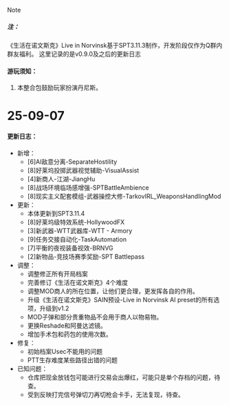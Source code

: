 
> [!NOTE]
> ##### 注：
>《生活在诺文斯克》Live in Norvinsk基于SPT3.11.3制作，开发阶段仅作为Q群内群友福利。
>这里记录的是v0.9.0及之后的更新日志

#### 游玩须知：
1. 本整合包鼓励玩家扮演丹尼斯。

# 25-09-07

#### 更新日志：

- 新增：
	- [6]AI敌意分离-SeparateHostility
	- [8]好莱坞投掷武器视觉辅助-VisualAssist
	- [4]新商人-江湖-JiangHu
	- [8]战场环境临场感增强-SPTBattleAmbience
	- [8]现实主义配套模组-武器操控大修-TarkovIRL_WeaponsHandlingMod
- 更新：
	- 本体更新到SPT3.11.4
	- [8]好莱坞级特效系统-HollywoodFX
	- [3]新武器-WTT武器库-WTT - Armory
	- [9]任务交接自动化-TaskAutomation
	- [7]平衡的夜视装备视效-BRNVG
	- [2]新物品-竞技场赛季奖励-SPT Battlepass
- 调整：
	- 调整修正所有开局档案
	- 完善修订《生活在诺文斯克》4个难度
	- 调整MOD商人的所在位置，让他们更合理，更发挥各自的作用。
	- 升级《生活在诺文斯克》SAIN预设-Live in Norvinsk AI preset的所有选项，升级到v1.2
	- MOD子弹和部分贵重物品不会用于商人以物易物。
	- 更换Reshade和阿曼达滤镜。
	- 增加手术包和药包的使用次数。
- 修复：
	- 初始档案Usec不能用的问题
	- PTT生存难度某些路径出错的问题
- 已知问题：
	- 仓库把现金放钱包可能进行交易会出爆红，可能只是单个存档的问题，待查。
	- 受到反映打完信号弹切刀再切枪会卡手，无法复现，待查。